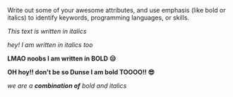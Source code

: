 Write out some of your awesome attributes, and use emphasis (like bold or italics) to identify keywords, programming languages, or skills.

*This text is written in italics*

_hey! I am written in italics too_

**LMAO noobs I am written in BOLD :unamused:**

__OH hoy!! don't be so Dunse I am bold TOOOO!! :sunglasses:__

_we are a **combination of** bold and italics_
